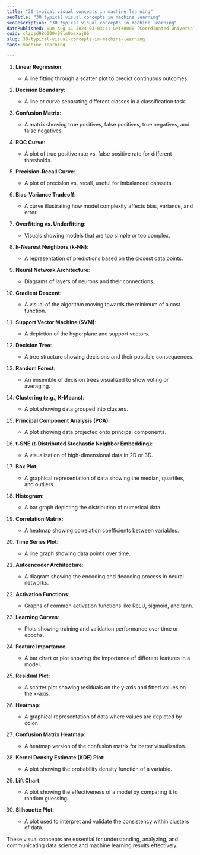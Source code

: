 ```yaml
---
title: "30 typical visual concepts in machine learning"
seoTitle: "30 typical visual concepts in machine learning"
seoDescription: "30 typical visual concepts in machine learning"
datePublished: Sun Aug 11 2024 03:03:41 GMT+0000 (Coordinated Universal Time)
cuid: clzozd98g000v08lm0ozxaj06
slug: 30-typical-visual-concepts-in-machine-learning
tags: machine-learning

---
```


1. **Linear Regression**:
    
    * A line fitting through a scatter plot to predict continuous outcomes.
        
2. **Decision Boundary**:
    
    * A line or curve separating different classes in a classification task.
        
3. **Confusion Matrix**:
    
    * A matrix showing true positives, false positives, true negatives, and false negatives.
        
4. **ROC Curve**:
    
    * A plot of true positive rate vs. false positive rate for different thresholds.
        
5. **Precision-Recall Curve**:
    
    * A plot of precision vs. recall, useful for imbalanced datasets.
        
6. **Bias-Variance Tradeoff**:
    
    * A curve illustrating how model complexity affects bias, variance, and error.
        
7. **Overfitting vs. Underfitting**:
    
    * Visuals showing models that are too simple or too complex.
        
8. **k-Nearest Neighbors (k-NN)**:
    
    * A representation of predictions based on the closest data points.
        
9. **Neural Network Architecture**:
    
    * Diagrams of layers of neurons and their connections.
        
10. **Gradient Descent**:
    
    * A visual of the algorithm moving towards the minimum of a cost function.
        
11. **Support Vector Machine (SVM)**:
    
    * A depiction of the hyperplane and support vectors.
        
12. **Decision Tree**:
    
    * A tree structure showing decisions and their possible consequences.
        
13. **Random Forest**:
    
    * An ensemble of decision trees visualized to show voting or averaging.
        
14. **Clustering (e.g., K-Means)**:
    
    * A plot showing data grouped into clusters.
        
15. **Principal Component Analysis (PCA)**:
    
    * A plot showing data projected onto principal components.
        
16. **t-SNE (t-Distributed Stochastic Neighbor Embedding)**:
    
    * A visualization of high-dimensional data in 2D or 3D.
        
17. **Box Plot**:
    
    * A graphical representation of data showing the median, quartiles, and outliers.
        
18. **Histogram**:
    
    * A bar graph depicting the distribution of numerical data.
        
19. **Correlation Matrix**:
    
    * A heatmap showing correlation coefficients between variables.
        
20. **Time Series Plot**:
    
    * A line graph showing data points over time.
        
21. **Autoencoder Architecture**:
    
    * A diagram showing the encoding and decoding process in neural networks.
        
22. **Activation Functions**:
    
    * Graphs of common activation functions like ReLU, sigmoid, and tanh.
        
23. **Learning Curves**:
    
    * Plots showing training and validation performance over time or epochs.
        
24. **Feature Importance**:
    
    * A bar chart or plot showing the importance of different features in a model.
        
25. **Residual Plot**:
    
    * A scatter plot showing residuals on the y-axis and fitted values on the x-axis.
        
26. **Heatmap**:
    
    * A graphical representation of data where values are depicted by color.
        
27. **Confusion Matrix Heatmap**:
    
    * A heatmap version of the confusion matrix for better visualization.
        
28. **Kernel Density Estimate (KDE) Plot**:
    
    * A plot showing the probability density function of a variable.
        
29. **Lift Chart**:
    
    * A plot showing the effectiveness of a model by comparing it to random guessing.
        
30. **Silhouette Plot**:
    
    * A plot used to interpret and validate the consistency within clusters of data.
        

These visual concepts are essential for understanding, analyzing, and communicating data science and machine learning results effectively.